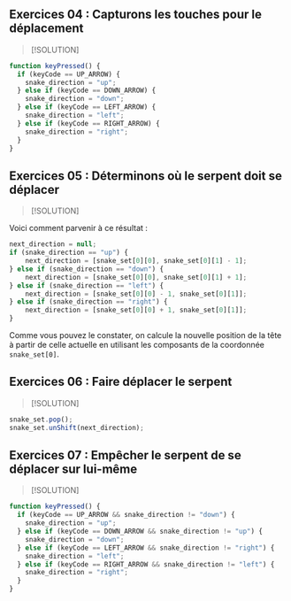 ## Exercices 04 : Capturons les touches pour le déplacement

> [!SOLUTION] 

```js
function keyPressed() {
  if (keyCode == UP_ARROW) {
    snake_direction = "up";
  } else if (keyCode == DOWN_ARROW) {
    snake_direction = "down";
  } else if (keyCode == LEFT_ARROW) {
    snake_direction = "left";
  } else if (keyCode == RIGHT_ARROW) {
    snake_direction = "right";
  }
}
```

## Exercices 05 : Déterminons où le serpent doit se déplacer 

> [!SOLUTION] 

Voici comment parvenir à ce résultat :

```js
next_direction = null;
if (snake_direction == "up") {
    next_direction = [snake_set[0][0], snake_set[0][1] - 1];
} else if (snake_direction == "down") {
    next_direction = [snake_set[0][0], snake_set[0][1] + 1];
} else if (snake_direction == "left") {
    next_direction = [snake_set[0][0] - 1, snake_set[0][1]];
} else if (snake_direction == "right") {
    next_direction = [snake_set[0][0] + 1, snake_set[0][1]];
}
```

Comme vous pouvez le constater, on calcule la nouvelle position de la tête à partir de celle actuelle en utilisant les composants de la coordonnée `snake_set[0]`.

## Exercices 06 : Faire déplacer le serpent

> [!SOLUTION] 


```js
snake_set.pop();
snake_set.unShift(next_direction);
```

## Exercices 07 : Empêcher le serpent de se déplacer sur lui-même

> [!SOLUTION] 

```js
function keyPressed() {
  if (keyCode == UP_ARROW && snake_direction != "down") {
    snake_direction = "up";
  } else if (keyCode == DOWN_ARROW && snake_direction != "up") {
    snake_direction = "down";
  } else if (keyCode == LEFT_ARROW && snake_direction != "right") {
    snake_direction = "left";
  } else if (keyCode == RIGHT_ARROW && snake_direction != "left") {
    snake_direction = "right";
  }
}
```
